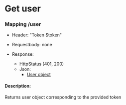 # Get user

### Mapping /user

* Header: "Token $token"

* Requestbody: none

* Response:
    * HttpStatus (401, 200)
    * Json:
        * [User object](../objects/user.md)

#### Description:

Returns user object corresponding to the provided token